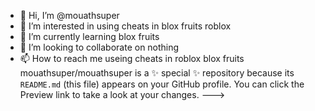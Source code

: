- 👋 Hi, I’m @mouathsuper
- 👀 I’m interested in using cheats in blox fruits roblox
- 🌱 I’m currently learning blox fruits
- 💞️ I’m looking to collaborate on nothing 
- 📫 How to reach me useing cheats in roblox blox fruits
mouathsuper/mouathsuper is a ✨ special ✨ repository because its `README.md` (this file) appears on your GitHub profile.
You can click the Preview link to take a look at your changes.
--->
